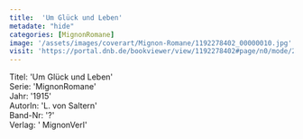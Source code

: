 ```yaml
---
title:  'Um Glück und Leben'
metadate: "hide"
categories: [MignonRomane]
image: '/assets/images/coverart/Mignon-Romane/1192278402_00000010.jpg'
visit: 'https://portal.dnb.de/bookviewer/view/1192278402#page/n0/mode/2up'
---
```

Titel: 'Um Glück und Leben' <br>
Serie: 'MignonRomane' <br>
Jahr: '1915' <br>
AutorIn: 'L. von Saltern' <br>
Band-Nr: '?' <br>
Verlag: ' MignonVerl'